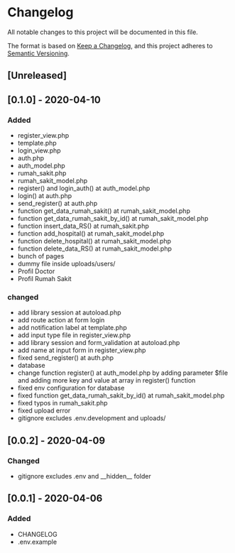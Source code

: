 # Changelog

All notable changes to this project will be documented in this file.

The format is based on [Keep a Changelog](https://keepachangelog.com/en/1.0.0/),
and this project adheres to [Semantic Versioning](https://semver.org/spec/v2.0.0.html).

## [Unreleased]

## [0.1.0] - 2020-04-10

### Added

* register_view.php
* template.php
* login_view.php
* auth.php
* auth_model.php
* rumah_sakit.php
* rumah_sakit_model.php
* register() and login_auth() at auth_model.php
* login() at auth.php
* send_register() at auth.php
* function get_data_rumah_sakit() at rumah_sakit_model.php
* function get_data_rumah_sakit_by_id() at rumah_sakit_model.php
* function insert_data_RS() at rumah_sakit.php
* function add_hospital() at rumah_sakit_model.php
* function delete_hospital() at rumah_sakit_model.php
* function delete_data_RS() at rumah_sakit_model.php
* bunch of pages
* dummy file inside uploads/users/
* Profil Doctor
* Profil Rumah Sakit

### changed

* add library session at autoload.php
* add route action at form login
* add notification label at template.php
* add input type file in register_view.php
* add library session and form_validation at autoload.php
* add name at input form in register_view.php
* fixed send_register() at auth.php
* database
* change function register() at auth_model.php by adding parameter $file and adding more key and value at array in register() function
* fixed env configuration for database
* fixed function get_data_rumah_sakit_by_id() at rumah_sakit_model.php
* fixed typos in rumah_sakit.php
* fixed upload error
* gitignore excludes .env.development and uploads/

## [0.0.2] - 2020-04-09

### Changed

* gitignore excludes .env and \_\_hidden\_\_ folder

## [0.0.1] - 2020-04-06

### Added

* CHANGELOG
* .env.example
